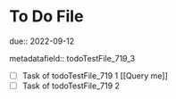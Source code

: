 # To Do File

due:: 2022-09-12

metadatafield:: todoTestFile_719\_3

- [ ] Task of todoTestFile_719 1 [[Query me]]
- [ ] Task of todoTestFile_719 2

